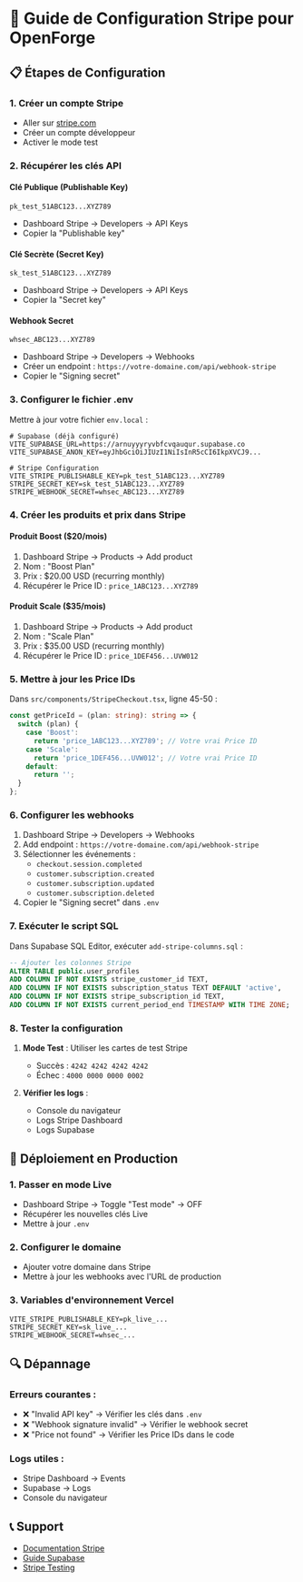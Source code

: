 # 🔧 Guide de Configuration Stripe pour OpenForge

## 📋 Étapes de Configuration

### 1. **Créer un compte Stripe**
- Aller sur [stripe.com](https://stripe.com)
- Créer un compte développeur
- Activer le mode test

### 2. **Récupérer les clés API**

#### **Clé Publique (Publishable Key)**
```
pk_test_51ABC123...XYZ789
```
- Dashboard Stripe → Developers → API Keys
- Copier la "Publishable key"

#### **Clé Secrète (Secret Key)**
```
sk_test_51ABC123...XYZ789
```
- Dashboard Stripe → Developers → API Keys
- Copier la "Secret key"

#### **Webhook Secret**
```
whsec_ABC123...XYZ789
```
- Dashboard Stripe → Developers → Webhooks
- Créer un endpoint : `https://votre-domaine.com/api/webhook-stripe`
- Copier le "Signing secret"

### 3. **Configurer le fichier .env**

Mettre à jour votre fichier `env.local` :

```env
# Supabase (déjà configuré)
VITE_SUPABASE_URL=https://arnuyyyryvbfcvqauqur.supabase.co
VITE_SUPABASE_ANON_KEY=eyJhbGciOiJIUzI1NiIsInR5cCI6IkpXVCJ9...

# Stripe Configuration
VITE_STRIPE_PUBLISHABLE_KEY=pk_test_51ABC123...XYZ789
STRIPE_SECRET_KEY=sk_test_51ABC123...XYZ789
STRIPE_WEBHOOK_SECRET=whsec_ABC123...XYZ789
```

### 4. **Créer les produits et prix dans Stripe**

#### **Produit Boost ($20/mois)**
1. Dashboard Stripe → Products → Add product
2. Nom : "Boost Plan"
3. Prix : $20.00 USD (recurring monthly)
4. Récupérer le Price ID : `price_1ABC123...XYZ789`

#### **Produit Scale ($35/mois)**
1. Dashboard Stripe → Products → Add product
2. Nom : "Scale Plan"
3. Prix : $35.00 USD (recurring monthly)
4. Récupérer le Price ID : `price_1DEF456...UVW012`

### 5. **Mettre à jour les Price IDs**

Dans `src/components/StripeCheckout.tsx`, ligne 45-50 :

```typescript
const getPriceId = (plan: string): string => {
  switch (plan) {
    case 'Boost':
      return 'price_1ABC123...XYZ789'; // Votre vrai Price ID
    case 'Scale':
      return 'price_1DEF456...UVW012'; // Votre vrai Price ID
    default:
      return '';
  }
};
```

### 6. **Configurer les webhooks**

1. Dashboard Stripe → Developers → Webhooks
2. Add endpoint : `https://votre-domaine.com/api/webhook-stripe`
3. Sélectionner les événements :
   - `checkout.session.completed`
   - `customer.subscription.created`
   - `customer.subscription.updated`
   - `customer.subscription.deleted`
4. Copier le "Signing secret" dans `.env`

### 7. **Exécuter le script SQL**

Dans Supabase SQL Editor, exécuter `add-stripe-columns.sql` :

```sql
-- Ajouter les colonnes Stripe
ALTER TABLE public.user_profiles 
ADD COLUMN IF NOT EXISTS stripe_customer_id TEXT,
ADD COLUMN IF NOT EXISTS subscription_status TEXT DEFAULT 'active',
ADD COLUMN IF NOT EXISTS stripe_subscription_id TEXT,
ADD COLUMN IF NOT EXISTS current_period_end TIMESTAMP WITH TIME ZONE;
```

### 8. **Tester la configuration**

1. **Mode Test** : Utiliser les cartes de test Stripe
   - Succès : `4242 4242 4242 4242`
   - Échec : `4000 0000 0000 0002`

2. **Vérifier les logs** :
   - Console du navigateur
   - Logs Stripe Dashboard
   - Logs Supabase

## 🚀 Déploiement en Production

### 1. **Passer en mode Live**
- Dashboard Stripe → Toggle "Test mode" → OFF
- Récupérer les nouvelles clés Live
- Mettre à jour `.env`

### 2. **Configurer le domaine**
- Ajouter votre domaine dans Stripe
- Mettre à jour les webhooks avec l'URL de production

### 3. **Variables d'environnement Vercel**
```env
VITE_STRIPE_PUBLISHABLE_KEY=pk_live_...
STRIPE_SECRET_KEY=sk_live_...
STRIPE_WEBHOOK_SECRET=whsec_...
```

## 🔍 Dépannage

### **Erreurs courantes :**
- ❌ "Invalid API key" → Vérifier les clés dans `.env`
- ❌ "Webhook signature invalid" → Vérifier le webhook secret
- ❌ "Price not found" → Vérifier les Price IDs dans le code

### **Logs utiles :**
- Stripe Dashboard → Events
- Supabase → Logs
- Console du navigateur

## 📞 Support

- [Documentation Stripe](https://stripe.com/docs)
- [Guide Supabase](https://supabase.com/docs)
- [Stripe Testing](https://stripe.com/docs/testing)
